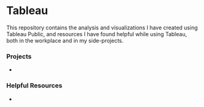 # Tableau

This repository contains the analysis and visualizations I have created using Tableau Public, and resources I have found helpful while using Tableau, both in the workplace and in my side-projects.



### Projects
- 


### Helpful Resources
- 
